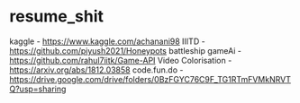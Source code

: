# resume_shit


kaggle - https://www.kaggle.com/achanani98
IIITD - https://github.com/piyush2021/Honeypots
battleship gameAi - https://github.com/rahul7iitk/Game-API
Video Colorisation - https://arxiv.org/abs/1812.03858
code.fun.do - https://drive.google.com/drive/folders/0BzFGYC76C9F_TG1RTmFVMkNRVTQ?usp=sharing
